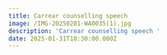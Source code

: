 ```yaml
---
title: Carrear counselling speech
image: /IMG-20250201-WA0035(1).jpg
description: 'Carrear counselling speech '
date: 2025-01-31T18:30:00.000Z
---
```

